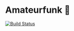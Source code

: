# Amateurfunk 📡
[![Build Status](https://travis-ci.com/STJEREM/Amateurfunk.svg?token=9PzozwjK3PSgtYnELFpv&branch=master)](https://travis-ci.com/STJEREM/Amateurfunk)
